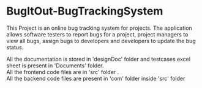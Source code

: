 # BugItOut-BugTrackingSystem 
This Project is an online bug tracking system for projects. The application allows software testers to report bugs for a project, project managers to view all bugs, assign bugs to developers and developers to update the bug status.<br/>

All the documentation is stored in 'designDoc' folder and testcases excel sheet is present in 'Documents' folder.<br/>
All the frontend code files are in 'src' folder .<br/>
All the backend code files are present in 'com' folder inside 'src' folder
